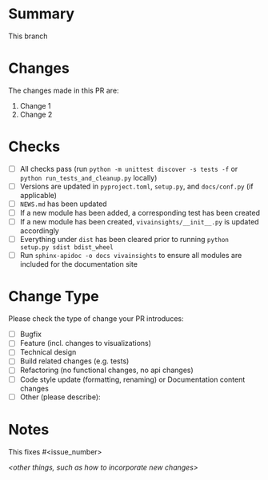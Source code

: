 # Summary
This branch *<succinct summary of the purpose>*

# Changes
The changes made in this PR are:
1. Change 1
1. Change 2

# Checks
- [ ] All checks pass (run `python -m unittest discover -s tests -f` or `python run_tests_and_cleanup.py` locally)
- [ ] Versions are updated in `pyproject.toml`, `setup.py`, and `docs/conf.py` (if applicable)
- [ ] `NEWS.md` has been updated
- [ ] If a new module has been added, a corresponding test has been created
- [ ] If a new module has been created, `vivainsights/__init__.py` is updated accordingly
- [ ] Everything under `dist` has been cleared prior to running `python setup.py sdist bdist_wheel`
- [ ] Run `sphinx-apidoc -o docs vivainsights` to ensure all modules are included for the documentation site

# Change Type
Please check the type of change your PR introduces:
- [ ] Bugfix
- [ ] Feature (incl. changes to visualizations)
- [ ] Technical design
- [ ] Build related changes (e.g. tests)
- [ ] Refactoring (no functional changes, no api changes)
- [ ] Code style update (formatting, renaming) or Documentation content changes
- [ ] Other (please describe): 

# Notes
This fixes #<issue_number>

*<other things, such as how to incorporate new changes>*
*<brief summary of the purpose of this pull request>*
